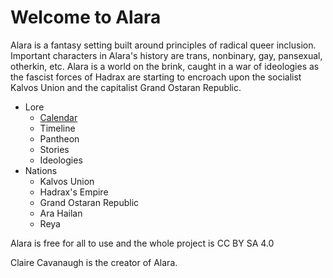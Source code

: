 # Welcome to Alara

Alara is a fantasy setting built around principles of radical queer inclusion. Important characters in Alara's history are trans, nonbinary, gay, pansexual, otherkin, etc. Alara is a world on the brink, caught in a war of ideologies as the fascist forces of Hadrax are starting to encroach upon the socialist Kalvos Union and the capitalist Grand Ostaran Republic.

* Lore
  * [Calendar](./alara/calendar)
  * Timeline
  * Pantheon
  * Stories
  * Ideologies
* Nations
  * Kalvos Union
  * Hadrax's Empire
  * Grand Ostaran Republic
  * Ara Hailan
  * Reya

Alara is free for all to use and the whole project is CC BY SA 4.0

Claire Cavanaugh is the creator of Alara.
